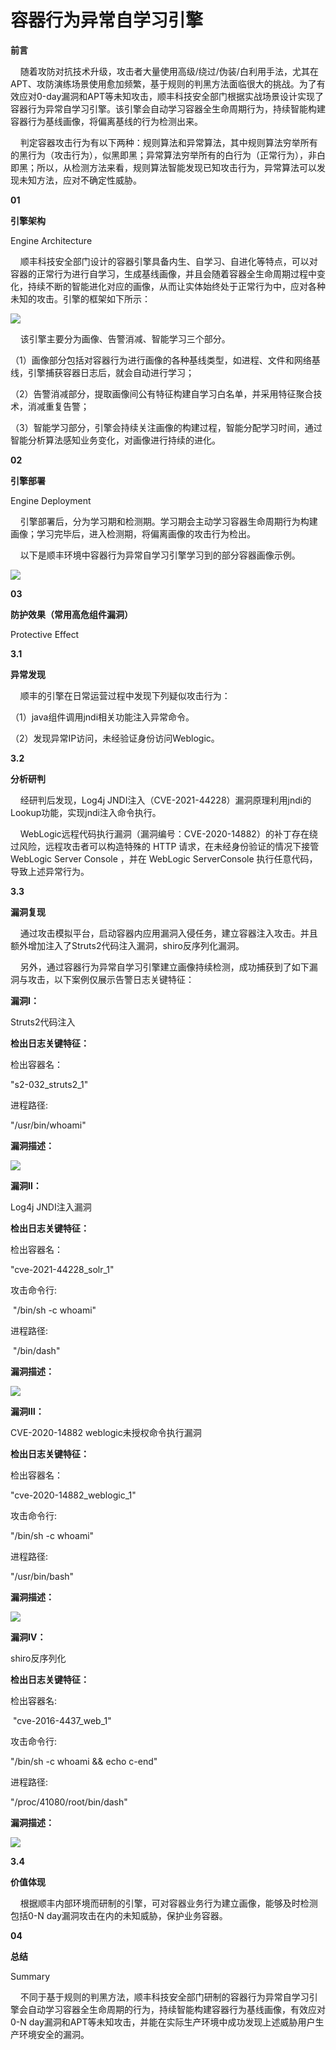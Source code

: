 # 容器行为异常自学习引擎
**前言**

    随着攻防对抗技术升级，攻击者大量使用高级/绕过/伪装/白利用手法，尤其在APT、攻防演练场景使用愈加频繁，基于规则的判黑方法面临很大的挑战。为了有效应对0-day漏洞和APT等未知攻击，顺丰科技安全部门根据实战场景设计实现了容器行为异常自学习引擎。该引擎会自动学习容器全生命周期行为，持续智能构建容器行为基线画像，将偏离基线的行为检测出来。

    判定容器攻击行为有以下两种：规则算法和异常算法，其中规则算法穷举所有的黑行为（攻击行为），似黑即黑；异常算法穷举所有的白行为（正常行为），非白即黑；所以，从检测方法来看，规则算法智能发现已知攻击行为，异常算法可以发现未知方法，应对不确定性威胁。

**01**

**引擎架构**

Engine Architecture

    顺丰科技安全部门设计的容器引擎具备内生、自学习、自进化等特点，可以对容器的正常行为进行自学习，生成基线画像，并且会随着容器全生命周期过程中变化，持续不断的智能进化对应的画像，从而让实体始终处于正常行为中，应对各种未知的攻击。引擎的框架如下所示：

![](https://github.com/D0n9/paper_archive/blob/main/paper/picture/2023/3/c34428cf-432d-443a-b9bc-f923de0eb664.jpeg?raw=true)

    该引擎主要分为画像、告警消减、智能学习三个部分。

（1）画像部分包括对容器行为进行画像的各种基线类型，如进程、文件和网络基线，引擎捕获容器日志后，就会自动进行学习；

（2）告警消减部分，提取画像间公有特征构建自学习白名单，并采用特征聚合技术，消减重复告警；

（3）智能学习部分，引擎会持续关注画像的构建过程，智能分配学习时间，通过智能分析算法感知业务变化，对画像进行持续的进化。

**02**

**引擎部署**

Engine Deployment

    引擎部署后，分为学习期和检测期。学习期会主动学习容器生命周期行为构建画像；学习完毕后，进入检测期，将偏离画像的攻击行为检出。

    以下是顺丰环境中容器行为异常自学习引擎学习到的部分容器画像示例。

![](https://github.com/D0n9/paper_archive/blob/main/paper/picture/2023/3/55857337-55a8-4701-afa2-c8084454cf94.png?raw=true)

**03**

**防护效果（常用高危组件漏洞）**

Protective Effect

**3.1**

**异常发现**

    顺丰的引擎在日常运营过程中发现下列疑似攻击行为：

（1）java组件调用jndi相关功能注入异常命令。

（2）发现异常IP访问，未经验证身份访问Weblogic。

**3.2**

**分析研判**

    经研判后发现，Log4j JNDI注入（CVE-2021-44228）漏洞原理利用jndi的Lookup功能，实现jndi注入命令执行。

    WebLogic远程代码执行漏洞（漏洞编号：CVE-2020-14882）的补丁存在绕过风险，远程攻击者可以构造特殊的 HTTP 请求，在未经身份验证的情况下接管 WebLogic Server Console ，并在 WebLogic ServerConsole 执行任意代码，导致上述异常行为。

**3.3**

**漏洞复现**

    通过攻击模拟平台，启动容器内应用漏洞入侵任务，建立容器注入攻击。并且额外增加注入了Struts2代码注入漏洞，shiro反序列化漏洞。

    另外，通过容器行为异常自学习引擎建立画像持续检测，成功捕获到了如下漏洞与攻击，以下案例仅展示告警日志关键特征：

**漏洞Ⅰ：** 

Struts2代码注入

**检出日志关键特征：** 

检出容器名：

"s2-032\_struts2\_1"

进程路径:

"/usr/bin/whoami"

**漏洞描述：** 

![](https://github.com/D0n9/paper_archive/blob/main/paper/picture/2023/3/467dca64-55cf-40be-95be-e58abc134b68.png?raw=true)

**漏洞Ⅱ：** 

Log4j JNDI注入漏洞

**检出日志关键特征：** 

检出容器名：  

"cve-2021-44228\_solr\_1"

攻击命令行:

 "/bin/sh -c whoami"

进程路径:

 "/bin/dash"

**漏洞描述：** 

![](https://github.com/D0n9/paper_archive/blob/main/paper/picture/2023/3/b62244cf-4a40-4ce8-859a-16b66d0561e3.png?raw=true)

**漏洞Ⅲ：** 

CVE-2020-14882 weblogic未授权命令执行漏洞

**检出日志关键特征：** 

检出容器名：

"cve-2020-14882\_weblogic\_1"

攻击命令行: 

"/bin/sh -c whoami"

进程路径: 

"/usr/bin/bash"

**漏洞描述：** 

![](https://github.com/D0n9/paper_archive/blob/main/paper/picture/2023/3/0bedf2ad-1781-4f7f-bfd0-316989f4a3ea.png?raw=true)

**漏洞Ⅳ：** 

shiro反序列化

**检出日志关键特征：** 

检出容器名:

 "cve-2016-4437\_web\_1"

攻击命令行: 

"/bin/sh -c whoami && echo c-end"

进程路径:

"/proc/41080/root/bin/dash"

**漏洞描述：** 

![](https://github.com/D0n9/paper_archive/blob/main/paper/picture/2023/3/70bfed9c-936f-4de5-85f1-afe4ad032a86.png?raw=true)

**3.4**

**价值体现**

    根据顺丰内部环境而研制的引擎，可对容器业务行为建立画像，能够及时检测包括0-N day漏洞攻击在内的未知威胁，保护业务容器。

**04**

**总结**

Summary

    不同于基于规则的判黑方法，顺丰科技安全部门研制的容器行为异常自学习引擎会自动学习容器全生命周期的行为，持续智能构建容器行为基线画像，有效应对0-N day漏洞和APT等未知攻击，并能在实际生产环境中成功发现上述威胁用户生产环境安全的漏洞。